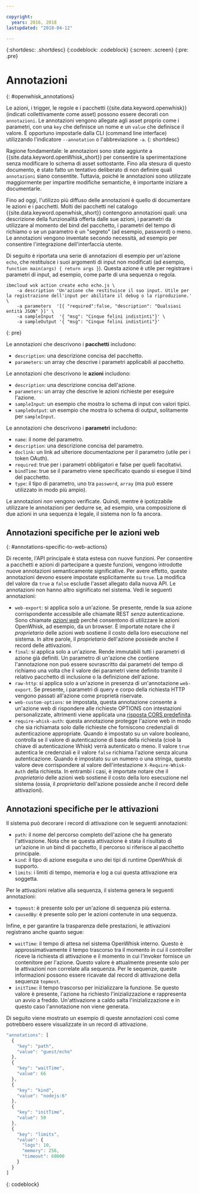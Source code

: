 ```yaml
---

copyright:
  years: 2016, 2018
lastupdated: "2018-04-12"

---
```


{:shortdesc: .shortdesc}
{:codeblock: .codeblock}
{:screen: .screen}
{:pre: .pre}

# Annotazioni
{: #openwhisk_annotations}

Le azioni, i trigger, le regole e i pacchetti {{site.data.keyword.openwhisk}} (indicati collettivamente come asset) possono essere decorati con `annotazioni`. Le annotazioni vengono allegate agli asset proprio come i parametri, con una `key` che definisce un nome e un `value` che definisce il valore. È opportuno impostarle dalla CLI (command line interface) utilizzando l'indicatore `--annotation` o l'abbreviazione `-a`.
{: shortdesc}

Ragione fondamentale: le annotazioni sono state aggiunte a {{site.data.keyword.openWhisk_short}} per consentire la sperimentazione senza modificare lo schema di asset sottostante. Fino alla stesura di questo documento, è stato fatto un tentativo deliberato di non definire quali `annotazioni` siano consentite. Tuttavia, poiché le annotazioni sono utilizzate maggiormente per impartire modifiche semantiche, è importante iniziare a documentarle.

Fino ad oggi, l'utilizzo più diffuso delle annotazioni è quello di documentare le azioni e i pacchetti. Molti dei pacchetti nel catalogo {{site.data.keyword.openwhisk_short}} contengono annotazioni quali: una descrizione della funzionalità offerta dalle sue azioni, i parametri da utilizzare al momento del bind del pacchetto, i parametri del tempo di richiamo o se un parametro è un "segreto" (ad esempio, password) o meno. Le annotazioni vengono inventate secondo necessità, ad esempio per consentire l'integrazione dell'interfaccia utente.

Di seguito è riportata una serie di annotazioni di esempio per un'azione `echo`, che restituisce i suoi argomenti di input non modificati (ad esempio, `function main(args) { return args }`). Questa azione è utile per registrare i parametri di input, ad esempio, come parte di una sequenza o regola.
```
ibmcloud wsk action create echo echo.js \
    -a description 'Un'azione che restituisce il suo input. Utile per la registrazione dell'input per abilitare il debug o la riproduzione.' \
    -a parameters  '[{ "required":false, "description": "Qualsiasi entità JSON" }]' \
    -a sampleInput  '{ "msg": "Cinque felini indistinti"}' \
    -a sampleOutput '{ "msg": "Cinque felini indistinti"}'
```
{: pre}

Le annotazioni che descrivono i **pacchetti** includono:

- `description`: una descrizione concisa del pacchetto.
- `parameters`: un array che descrive i parametri applicabili al pacchetto.

Le annotazioni che descrivono le **azioni** includono:

- `description`: una descrizione concisa dell'azione.
- `parameters`: un array che descrive le azioni richieste per eseguire l'azione.
- `sampleInput`: un esempio che mostra lo schema di input con valori tipici.
- `sampleOutput`: un esempio che mostra lo schema di output, solitamente per `sampleInput`.

Le annotazioni che descrivono i **parametri** includono:

- `name`: il nome del parametro.
- `description`: una descrizione concisa del parametro.
- `doclink`: un link ad ulteriore documentazione per il parametro (utile per i token OAuth).
- `required`: true per i parametri obbligatori e false per quelli facoltativi.
- `bindTime`: true se il parametro viene specificato quando si esegue il bind del pacchetto.
- `type`: il tipo di parametro, uno tra `password`, `array` (ma può essere utilizzato in modo più ampio).

Le annotazioni _non_ vengono verificate. Quindi, mentre è ipotizzabile utilizzare le annotazioni per dedurre se, ad esempio, una composizione di due azioni in una sequenza è legale, il sistema non lo fa ancora. 

## Annotazioni specifiche per le azioni web
{: #annotations-specific-to-web-actions}

Di recente, l'API principale è stata estesa con nuove funzioni. Per consentire a pacchetti e azioni di partecipare a queste funzioni, vengono introdotte nuove annotazioni semanticamente significative. Per avere effetto, queste annotazioni devono essere impostate esplicitamente su `true`. La modifica del valore da `true` a `false` esclude l'asset allegato dalla nuova API. Le annotazioni non hanno altro significato nel sistema. Vedi le seguenti annotazioni:

- `web-export`: si applica solo a un'azione. Se presente, rende la sua azione corrispondente accessibile alle chiamate REST _senza_ autenticazione. Sono chiamate [_azioni web_](openwhisk_webactions.html) perché consentono di utilizzare le azioni OpenWhisk, ad esempio, da un browser. È importate notare che il _proprietario_ delle azioni web sostiene il costo della loro esecuzione nel sistema. In altre parole, il _proprietario_ dell'azione possiede anche il record delle attivazioni.
- `final`: si applica solo a un'azione. Rende immutabili tutti i parametri di azione già definiti. Un parametro di un'azione che contiene l'annotazione non può essere sovrascritto dai parametri del tempo di richiamo una volta che il valore dei parametri viene definito tramite il relativo pacchetto di inclusione o la definizione dell'azione.
- `raw-http`: si applica solo a un'azione in presenza di un'annotazione `web-export`. Se presente, i parametri di query e corpo della richiesta HTTP vengono passati all'azione come proprietà riservate.
- `web-custom-options`: se impostata, questa annotazione consente a un'azione web di rispondere alle richieste OPTIONS con intestazioni personalizzate, altrimenti viene applicata una [risposta CORS predefinita](openwhisk_webactions.html#options-requests).
- `require-whisk-auth`: questa annotazione protegge l'azione web in modo che sia richiamata solo dalle richieste che forniscono credenziali di autenticazione appropriate. Quando è impostato su un valore booleano, controlla se il valore di autenticazione di base della richiesta (cioè la chiave di autenticazione Whisk) verrà autenticato o meno. Il valore `true` autentica le credenziali e il valore `false` richiama l'azione senza alcuna autenticazione. Quando è impostato su un numero o una stringa, questo valore deve corrispondere al valore dell'intestazione `X-Require-Whisk-Auth` della richiesta. In entrambi i casi, è importate notare che il _proprietario_ delle azioni web sostiene il costo della loro esecuzione nel sistema (ossia, il _proprietario_ dell'azione possiede anche il record delle attivazioni).

## Annotazioni specifiche per le attivazioni

Il sistema può decorare i record di attivazione con le seguenti annotazioni:

- `path`: il nome del percorso completo dell'azione che ha generato l'attivazione. Nota che se questa attivazione è stata il risultato di un'azione in un bind di pacchetto, il percorso si riferisce al pacchetto principale.
- `kind`: il tipo di azione eseguita e uno dei tipi di runtime OpenWhisk di supporto.
- `limits`: i limiti di tempo, memoria e log a cui questa attivazione era soggetta.

Per le attivazioni relative alla sequenza, il sistema genera le seguenti annotazioni:

- `topmost`: è presente solo per un'azione di sequenza più esterna.
- `causedBy`: è presente solo per le azioni contenute in una sequenza.

Infine, e per garantire la trasparenza delle prestazioni, le attivazioni registrano anche quanto segue:

- `waitTime`: il tempo di attesa nel sistema OpenWhisk interno. Questo è approssimativamente il tempo trascorso tra il momento in cui il controller riceve la richiesta di attivazione e il momento in cui l'invoker fornisce un contenitore per l'azione. Questo valore è attualmente presente solo per le attivazioni non correlate alla sequenza. Per le sequenze, queste informazioni possono essere ricavate dal record di attivazione della sequenza `topmost`.
- `initTime`: il tempo trascorso per inizializzare la funzione. Se questo valore è presente, l'azione ha richiesto l'inizializzazione e rappresenta un avvio a freddo. Un'attivazione a caldo salta l'inizializzazione e in questo caso l'annotazione non viene generata.

Di seguito viene mostrato un esempio di queste annotazioni così come potrebbero essere visualizzate in un record di attivazione.

```javascript
"annotations": [
  {
    "key": "path",
    "value": "guest/echo"
  },
  {
    "key": "waitTime",
    "value": 66
  },
  {
    "key": "kind",
    "value": "nodejs:6"
  },
  {
    "key": "initTime",
    "value": 50
  },
  {
    "key": "limits",
    "value": {
      "logs": 10,
      "memory": 256,
      "timeout": 60000
    }
  }
]
```
{: codeblock}
